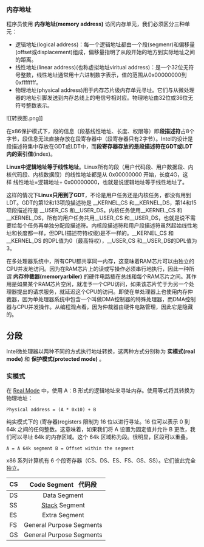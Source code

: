 ### 内存地址

程序员使用 **内存地址(memory address)** 访问内存单元，我们必须区分三种单元：

* 逻辑地址(logical address)：每一个逻辑地址都由一个段(segmenr)和偏移量(offset或displacement)组成，偏移量指明了从段开始的地方到实际地址之间的距离。
* 线性地址(linear address)(也称虚拟地址viritual address)：是一个32位无符号整数，线性地址通常用十六进制数字表示，值的范围从0x00000000到0xffffffff。
* 物理地址(physical address)用于内存芯片级内存单元寻址。它们与从微处理器的地址引脚发送到内存总线上的电信号相对应。物理地址由32位或36位无符号整数表示。

![[转换图.png]]

在x86保护模式下，段的信息（段基线性地址、长度、权限等）即**段描述符**占8个字节，段信息无法直接存放在段寄存器中（段寄存器只有2字节）。Intel的设计是段描述符集中存放在GDT或LDT中，而**段寄存器存放的是段描述符在GDT或LDT内的索引值**(index)。

**Linux中逻辑地址等于线性地址**。Linux所有的段（用户代码段、用户数据段、内核代码段、内核数据段）的线性地址都是从 0x00000000 开始，长度4G，这样 线性地址=逻辑地址+ 0x00000000，也就是说逻辑地址等于线性地址了。

这样的情况下**Linux只用到了GDT**，不论是用户任务还是内核任务，都没有用到LDT。GDT的第12和13项段描述符是 __KERNEL_CS 和__KERNEL_DS，第14和15项段描述符是 __USER_CS 和__USER_DS。内核任务使用__KERNEL_CS 和__KERNEL_DS，所有的用户任务共用__USER_CS 和__USER_DS，也就是说不需要给每个任务再单独分配段描述符。内核段描述符和用户段描述符虽然起始线性地址和长度都一样，但DPL(描述符特权级)是不一样的。__KERNEL_CS 和__KERNEL_DS 的DPL值为0（最高特权），__USER_CS 和__USER_DS的DPL值为3。


在多处理器系统中，所有CPU都共享同一内存，这意味着RAM芯片可以由独立的CPU并发地访问。因为在RAM芯片上的读或写操作必须串行地执行，因此一种所谓 **内存仲裁器(memoryarbiler)** 的硬件电路插在总线和每个RAM芯片之间。其作用是如果某个RAM芯片空闲，就准予一个CPU访问，如果该芯片忙于为另一个处理器提出的请求服务，就延迟这个CPU的访问。即使在单处理器上也使用内存仲裁器，因为单处理器系统中包含一个叫做DMA控制器的特殊处理器，而DMA控制器与CPU并发操作。从编程观点看，因为仲裁器由硬件电路管理，因此它是隐藏的。


## 分段

Intel微处理器以两种不同的方式执行地址转换，这两种方式分别称为 **实模式(real mode)** 和 **保护模式(protected mode)** 。

### 实模式

在 [Real Mode](https://wiki.osdev.org/Real_Mode "Real Mode") 中，使用 A：B 形式的逻辑地址来寻址内存。使用等式将其转换为物理地址：

```
Physical address = (A * 0x10) + B
```

纯实模式下的 (寄存器)registers 限制为 16 位以进行寻址。16 位可以表示 0 到 64k 之间的任何整数。这意味着，如果我们将 A 设置为固定值并允许 B 更改，我们可以寻址 64k 的内存区域。这个 64k 区域称为段。很明显，区段可以重叠。

```
A = A 64k segment B = Offset within the segment
```

x86 系列计算机有 6 个段寄存器（CS、DS、ES、FS、GS、SS）。它们彼此完全独立。

| CS  |                  Code Segment   代码段                   |
| --- | :---------------------------------------------------: |
| DS  |                     Data Segment                      |
| SS  | [Stack](https://wiki.osdev.org/Stack "Stack") Segment |
| ES  |                     Extra Segment                     |
| FS  |               General Purpose Segments                |
| GS  |               General Purpose Segments                |

